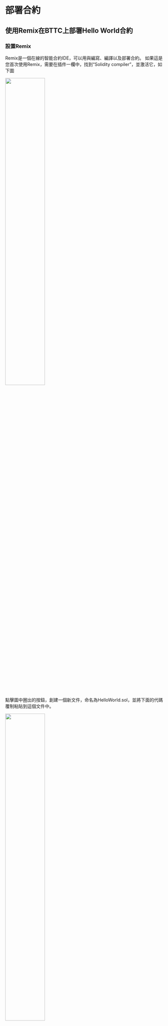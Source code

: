 # 部署合約
## 使用Remix在BTTC上部署Hello World合約
### 設置Remix
Remix是一個在線的智能合約IDE，可以用與編寫、編譯以及部署合約。
如果這是您首次使用Remix，需要在插件一欄中，找到“Solidity compiler”，並激活它，如下圖

<img src=https://i.imgur.com/Q9GNT2X.png width=50% />

點擊圖中圈出的按鈕，創建一個新文件，命名為HelloWorld.sol，並將下面的代碼覆制粘貼到這個文件中。

<img src=https://i.imgur.com/3dut2ZI.png width=50% />

### HelloWorld.sol

```js
//SPDX-License-Identifier: GPL-3.0
pragma solidity ^0.8.7;

contract HelloWorld {
    string public greeting;
    
    constructor(string memory message) {
        greeting = message;
    }
    
    function updateGreeting(string memory message) public {
        greeting = message;
    }
}
```

第一行的`//SPDX-License-Identifier: GPL-3.0`表示這個智能合約是開源的，並且使用了GPL3.0的開源協議，可以根據需求自行選擇其他開源協議。無協議時使用UNLICENSED。

第二行`pragma solidity ^0.8.7` 聲明了編譯器的版本。這個合約只能在0.8.7以及更高版本的Solidity編譯器中才能編譯成功。

`string public greeting`聲明了一個名為`greeting`的字符串類型的public變量，這種變量稱為state variable，會被永久保存在合約中以及區塊鏈上。public關鍵字讓這個變量可以從合約外部被訪問，並為其創建一個accessor函數。

`constructor`聲明了這個合約的構造函數。它可以接收一個string類型的參數message，將其存儲在內存中，並將其值賦給greeting。請注意，每個智能合約中只能有一個構造函數，它僅會在部署合約時被調用。

`function updateGreeting`聲明了一個普通函數，可以從外部調用，來修改greeting的內容。

### 編譯合約

在左側選擇Solidity編譯器，並選擇0.8.7或者更高的版本。

點擊Compile HelloWorld.sol。編譯成功時，編譯器圖標會有綠色的對勾，如圖所示。

<img src=https://i.imgur.com/z1LVf9j.png width=50% />


### 網絡設置

打開MetaMask錢包，並在如圖的下拉選單中選擇Custom RPC

<img src=https://i.imgur.com/kOElXb8.png width=50% />


按照圖中的信息填寫：

* 網絡名稱（Network Name）：BitTorrent Chain Donau
* RPC URL（RPC URL）：https://pre-rpc.bt.io/ 
* 智能鏈ID（ChainID）：1029
* 符號（Symbol）：BTT
* 區塊瀏覽器URL（Block Explorer URL）：https://testscan.bt.io/

![](https://i.imgur.com/OSjUpGK.png)


添加完成後的界面如下圖所示

<img src=https://i.imgur.com/ZHeLXu3.png width=50% />

圖中的測試賬戶已經預先存入了一些測試幣。請前往水龍頭來獲取測試BTT。

完成了網絡設置，接下來，就能在BTTC上部署智能合約了。

### 部署合約

首先，在Remix的DEPLOY & RUN TRANSACTIONS欄中，從Environment的下拉菜單里選擇Injected Web3

![](https://i.imgur.com/xysWpxE.png)


在Deploy旁邊的輸入框中，輸入初始的Greeting內容

<img src=https://i.imgur.com/r7fnEgw.png width=50% />


點擊Deploy後，MetaMask會彈出交易確認的窗口

<img src=https://i.imgur.com/wlG3tuU.png width=50% />


恭喜，HelloWorld合約已經成功部署到了BTTC的測試網，現在您可以與它進行交互了，同時可以再瀏覽器上檢查它的狀態。

<img src=https://i.imgur.com/pLyk4zp.png width=50% />
